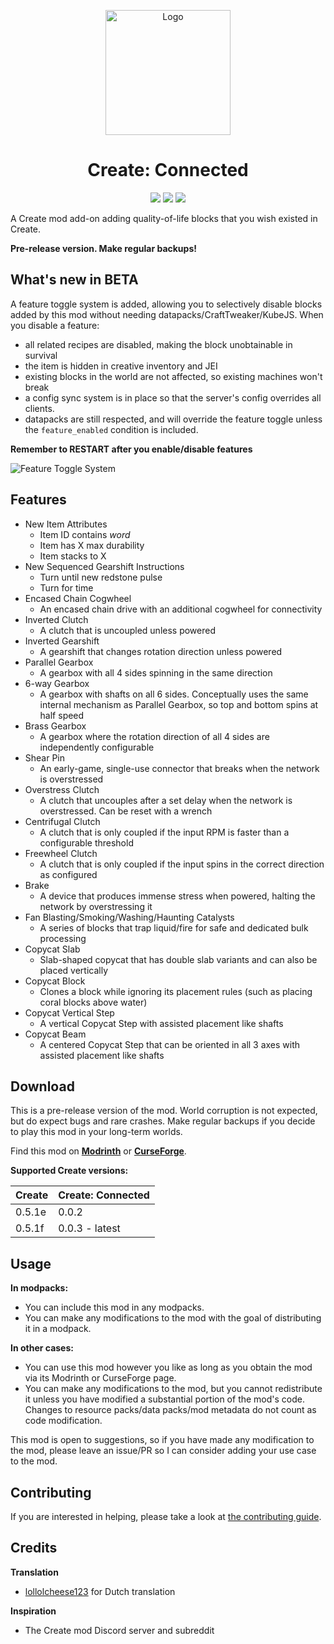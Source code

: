 <p align="center"><img src="https://raw.githubusercontent.com/hlysine/create_connected/main/src/main/resources/create_connected_icon.png" alt="Logo" width="200"></p>

<h1 align="center">Create: Connected</h1>

<p align="center">
<a href="https://www.curseforge.com/minecraft/mc-mods/create-connected/files"><img src="https://cf.way2muchnoise.eu/versions/947914_all.svg"></a>
<a href="https://modrinth.com/mod/create-connected/"><img src="https://img.shields.io/modrinth/dt/Vg5TIO6d?style=flat&label=Modrinth"></a>
<a href="https://www.curseforge.com/minecraft/mc-mods/create-connected"><img src="https://img.shields.io/curseforge/dt/947914?style=flat&label=CurseForge"></a>
</p>

A Create mod add-on adding quality-of-life blocks that you wish existed in Create.

**Pre-release version. Make regular backups!**

## What's new in BETA

A feature toggle system is added, allowing you to selectively disable blocks added by this mod without needing
datapacks/CraftTweaker/KubeJS. When you disable a feature:

- all related recipes are disabled, making the block unobtainable in survival
- the item is hidden in creative inventory and JEI
- existing blocks in the world are not affected, so existing machines won't break
- a config sync system is in place so that the server's config overrides all clients.
- datapacks are still respected, and will override the feature toggle unless the `feature_enabled` condition is
  included.

**Remember to RESTART after you enable/disable features**

![Feature Toggle System](https://cdn.modrinth.com/data/Vg5TIO6d/images/d74a9a1a353caee83b0d5dc69c60305a14699d3a.png)

## Features

- New Item Attributes
    - Item ID contains *word*
    - Item has X max durability
    - Item stacks to X
- New Sequenced Gearshift Instructions
    - Turn until new redstone pulse
    - Turn for time
- Encased Chain Cogwheel
    - An encased chain drive with an additional cogwheel for connectivity
- Inverted Clutch
    - A clutch that is uncoupled unless powered
- Inverted Gearshift
    - A gearshift that changes rotation direction unless powered
- Parallel Gearbox
    - A gearbox with all 4 sides spinning in the same direction
- 6-way Gearbox
    - A gearbox with shafts on all 6 sides. Conceptually uses the same internal mechanism as Parallel Gearbox, so top
      and bottom spins at half speed
- Brass Gearbox
    - A gearbox where the rotation direction of all 4 sides are independently configurable
- Shear Pin
    - An early-game, single-use connector that breaks when the network is overstressed
- Overstress Clutch
    - A clutch that uncouples after a set delay when the network is overstressed. Can be reset with a wrench
- Centrifugal Clutch
    - A clutch that is only coupled if the input RPM is faster than a configurable threshold
- Freewheel Clutch
    - A clutch that is only coupled if the input spins in the correct direction as configured
- Brake
    - A device that produces immense stress when powered, halting the network by overstressing it
- Fan Blasting/Smoking/Washing/Haunting Catalysts
    - A series of blocks that trap liquid/fire for safe and dedicated bulk processing
- Copycat Slab
    - Slab-shaped copycat that has double slab variants and can also be placed vertically
- Copycat Block
    - Clones a block while ignoring its placement rules (such as placing coral blocks above water)
- Copycat Vertical Step
    - A vertical Copycat Step with assisted placement like shafts
- Copycat Beam
    - A centered Copycat Step that can be oriented in all 3 axes with assisted placement like shafts

## Download

This is a pre-release version of the mod. World corruption is not expected, but do expect bugs and rare crashes. Make
regular backups if you decide to play this mod in your long-term worlds.

Find this mod on [**Modrinth**](https://modrinth.com/mod/create-connected) or
[**CurseForge**](https://legacy.curseforge.com/minecraft/mc-mods/create-connected).

**Supported Create versions:**

| Create | Create: Connected |
|--------|-------------------|
| 0.5.1e | 0.0.2             |
| 0.5.1f | 0.0.3 - latest    |

## Usage

**In modpacks:**

- You can include this mod in any modpacks.
- You can make any modifications to the mod with the goal of distributing it in a modpack.

**In other cases:**

- You can use this mod however you like as long as you obtain the mod via its Modrinth or CurseForge page.
- You can make any modifications to the mod, but you cannot redistribute it unless you have modified a substantial
  portion of the mod's code. Changes to resource packs/data packs/mod metadata do not count as code modification.

This mod is open to suggestions, so if you have made any modification to the mod, please leave an issue/PR so I can
consider adding your use case to the mod.

## Contributing

If you are interested in helping, please take a look
at [the contributing guide](https://github.com/hlysine/create_connected/blob/main/CONTRIBUTING.md).

## Credits

**Translation**

- [lollolcheese123](https://github.com/lollolcheese123) for Dutch translation

**Inspiration**

- The Create mod Discord server and subreddit